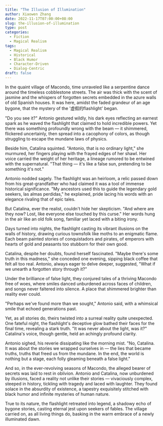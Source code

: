 ```yaml
---
title: "The Illusion of Illumination"
author: Xiaowen Zhang
date: 2022-11-17T07:00:00+08:00
slug: the-illusion-of-illumination
type: post
categories:
  - Fiction
  - Magical Realism
tags:
  - Magical Realism
  - Historical
  - Black Humor
  - Character-Driven
  - Dialog-Centric
draft: false
---
```


In the quaint village of Macondo, time unraveled like a serpentine dance around the timeless cobblestone streets. The air was thick with the scent of jasmine and the whispers of forgotten secrets embedded in the azure walls of old Spanish houses. It was here, amidst the faded grandeur of an age bygone, that the mystery of the '虚假的flashlight' began.

"Do you see it?" Antonio gestured wildly, his dark eyes reflecting an earnest spark as he waved the flashlight that claimed to hold incredible powers. Yet there was something profoundly wrong with the beam — it shimmered, flickered uncertainly, then spread into a cacophony of colors, as though struggling to escape the mundane laws of physics.

Beside him, Catalina squinted. "Antonio, that is no ordinary light," she murmured, her fingers playing with the frayed edges of her shawl. Her voice carried the weight of her heritage, a lineage rumored to be entwined with the supernatural. "That thing — it's like a false sun, pretending to be something it's not."

Antonio nodded sagely. The flashlight was an heirloom, a relic passed down from his great-grandfather who had claimed it was a tool of immense historical significance. "My ancestors used this to guide the legendary gold seekers, las almas perdidas," he explained, pride lacing his words with an elegance rivaling that of epic tales.

But Catalina, ever the realist, couldn't hide her skepticism. "And where are they now? Lost, like everyone else touched by this curse." Her words hung in the air like an old folk song, familiar yet laced with a biting irony.

Days turned into nights, the flashlight casting its vibrant illusions on the walls of history, drawing curious townsfolk like moths to an enigmatic flame. Each beam painted stories of conquistadors and pirates, of emperors with hearts of gold and peasants too stubborn for their own good.

Catalina, despite her doubts, found herself fascinated. "Maybe there's some truth in this madness," she conceded one evening, sipping black coffee that felt all too real. Antonio, always eager to delve deeper, suggested, "What if we unearth a forgotten story through it?"

Under the brilliance of false light, they conjured tales of a thriving Macondo free of woes, where smiles danced unburdened across faces of children, and songs never faltered into silence. A place that shimmered brighter than reality ever could.

"Perhaps we've found more than we sought," Antonio said, with a whimsical smile that echoed generations past.

Yet, as all stories do, theirs twisted into a surreal reality quite unexpected. One fateful night, the flashlight's deceptive glow bathed their faces for the final time, revealing a stark truth. "It was never about the light, was it?" Catalina's voice, though gentle, held an achingly profound clarity.

Antonio sighed, his reverie dissipating like the morning mist. "No, Catalina. It was about the stories we wrapped ourselves in — the lies that became truths, truths that freed us from the mundane. In the end, the world is nothing but a stage, each folly gleaming beneath a false light."

And so, in the ever-revolving seasons of Macondo, the alleged bearer of secrets was laid to rest in oblivion. Antonio and Catalina, now unburdened by illusions, faced a reality not unlike their stories — vivaciously complex, steeped in history, tickling with tragedy and laced with laughter. They found solace in the absurdity of existence, a tapestry exquisitely stitched with black humor and infinite mysteries of human nature.

True to its nature, the flashlight retreated into legend, a shadowy echo of bygone stories, casting eternal jest upon seekers of fables. The village carried on, as all living things do, basking in the warm embrace of a newly illuminated dawn.